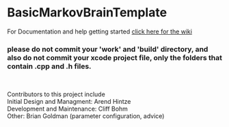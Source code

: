 # BasicMarkovBrainTemplate

For Documentation and help getting started [click here for the wiki](https://github.com/ahnt/MABE/wiki/)

### please do not commit your 'work' and 'build' directory, and also do not commit your xcode project file, only the folders that contain .cpp and .h files.<br>
<br>

Contributors to this project include<br>
Initial Design and Managment: Arend Hintze<br>
Development and Maintenance: Cliff Bohm<br>
Other: Brian Goldman (parameter configuration, advice)<br>


